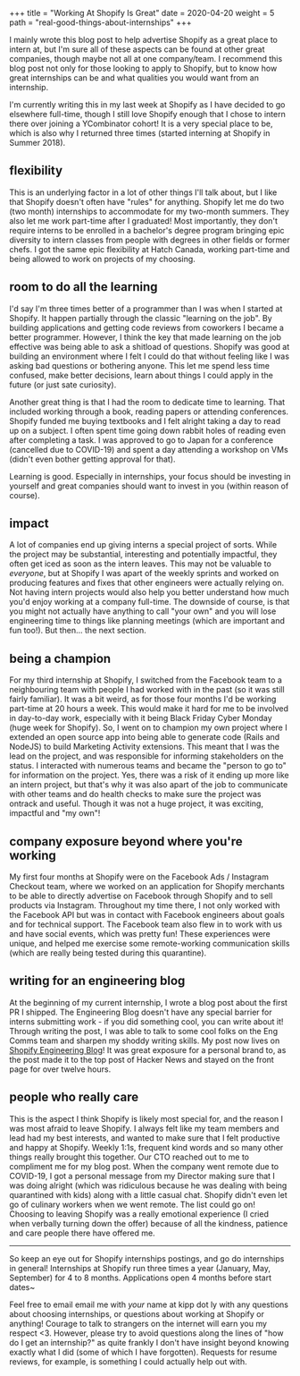 +++
title = "Working At Shopify Is Great"
date = 2020-04-20
weight = 5
path = "real-good-things-about-internships"
+++

I mainly wrote this blog post to help advertise Shopify as a great place to intern at, but I'm sure all of these aspects can be found at other great companies, though maybe not all at one company/team. I recommend this blog post not only for those looking to apply to Shopify, but to know how great internships can be and what qualities you would want from an internship.

I'm currently writing this in my last week at Shopify as I have decided to go elsewhere full-time, though I still love Shopify enough that I chose to intern there over joining a YCombinator cohort! It is a very special place to be, which is also why I returned three times (started interning at Shopify in Summer 2018).

## flexibility

This is an underlying factor in a lot of other things I'll talk about, but I like that Shopify doesn't often have "rules" for anything. Shopify let me do two (two month) internships to accommodate for my two-month summers. They also let me work part-time after I graduated! Most importantly, they don't require interns to be enrolled in a bachelor's degree program bringing epic diversity to intern classes from people with degrees in other fields or former chefs. I got the same epic flexibility at Hatch Canada, working part-time and being allowed to work on projects of my choosing.

## room to do all the learning

I'd say I'm three times better of a programmer than I was when I started at Shopify. It happen partially through the classic "learning on the job". By building applications and getting code reviews from coworkers I became a better programmer. However, I think the key that made learning on the job effective was being able to ask a shitload of questions. Shopify was good at building an environment where I felt I could do that without feeling like I was asking bad questions or bothering anyone. This let me spend less time confused, make better decisions, learn about things I could apply in the future (or just sate curiosity).

Another great thing is that I had the room to dedicate time to learning. That included working through a book, reading papers or attending conferences. Shopify funded me buying textbooks and I felt alright taking a day to read up on a subject. I often spent time going down rabbit holes of reading even after completing a task. I was approved to go to Japan for a conference (cancelled due to COVID-19) and spent a day attending a workshop on VMs (didn't even bother getting approval for that).

Learning is good. Especially in internships, your focus should be investing in yourself and great companies should want to invest in you (within reason of course).

## impact

A lot of companies end up giving interns a special project of sorts. While the project may be substantial, interesting and potentially impactful, they often get iced as soon as the intern leaves. This may not be valuable to _everyone_, but at Shopify I was apart of the weekly sprints and worked on producing features and fixes that other engineers were actually relying on. Not having intern projects would also help you better understand how much you'd enjoy working at a company full-time. The downside of course, is that you might not actually have anything to call "your own" and you will lose engineering time to things like planning meetings (which are important and fun too!). But then... the next section.

## being a champion

For my third internship at Shopify, I switched from the Facebook team to a neighbouring team with people I had worked with in the past (so it was still fairly familiar). It was a bit weird, as for those four months I'd be working part-time at 20 hours a week. This would make it hard for me to be involved in day-to-day work, especially with it being Black Friday Cyber Monday (huge week for Shopify). So, I went on to champion my own project where I extended an open source app into being able to generate code (Rails and NodeJS) to build Marketing Activity extensions. This meant that I was the lead on the project, and was responsible for informing stakeholders on the status. I interacted with numerous teams and became the "person to go to" for information on the project. Yes, there was a risk of it ending up more like an intern project, but that's why it was also apart of the job to communicate with other teams and do health checks to make sure the project was ontrack and useful. Though it was not a huge project, it was exciting, impactful and "my own"!

## company exposure beyond where you're working

My first four months at Shopify were on the Facebook Ads / Instagram Checkout team, where we worked on an application for Shopify merchants to be able to directly advertise on Facebook through Shopify and to sell products via Instagram. Throughout my time there, I not only worked with the Facebook API but was in contact with Facebook engineers about goals and for technical support. The Facebook team also flew in to work with us and have social events, which was pretty fun! These experiences were unique, and helped me exercise some remote-working communication skills (which are really being tested during this quarantine).

## writing for an engineering blog

At the beginning of my current internship, I wrote a blog post about the first PR I shipped. The Engineering Blog doesn't have any special barrier for interns submitting work - if you did something cool, you can write about it! Through writing the post, I was able to talk to some cool folks on the Eng Comms team and sharpen my shoddy writing skills. My post now lives on [Shopify Engineering Blog](https://engineering.shopify.com/blogs/engineering/optimizing-ruby-lazy-initialization-in-truffleruby-with-deoptimization)! It was great exposure for a personal brand to, as the post made it to the top post of Hacker News and stayed on the front page for over twelve hours.

## people who really care

This is the aspect I think Shopify is likely most special for, and the reason I was most afraid to leave Shopify. I always felt like my team members and lead had my best interests, and wanted to make sure that I felt productive and happy at Shopify. Weekly 1:1s, frequent kind words and so many other things really brought this together. Our CTO reached out to me to compliment me for my blog post. When the company went remote due to COVID-19, I got a personal message from my Director making sure that I was doing alright (which was ridiculous because he was dealing with being quarantined with kids) along with a little casual chat. Shopify didn't even let go of culinary workers when we went remote. The list could go on! Choosing to leaving Shopify was a really emotional experience (I cried when verbally turning down the offer) because of all the kindness, patience and care people there have offered me.

----

So keep an eye out for Shopify internships postings, and go do internships in general! Internships at Shopify run three times a year (January, May, September) for 4 to 8 months. Applications open 4 months before start dates~

Feel free to email email me with _your_ name at kipp dot ly with any questions about choosing internships, or questions about working at Shopify or anything! Courage to talk to strangers on the internet will earn you my respect <3. However, please try to avoid questions along the lines of "how do I get an internship?" as quite frankly I don't have insight beyond knowing exactly what I did (some of which I have forgotten). Requests for resume reviews, for example, is something I could actually help out with.
